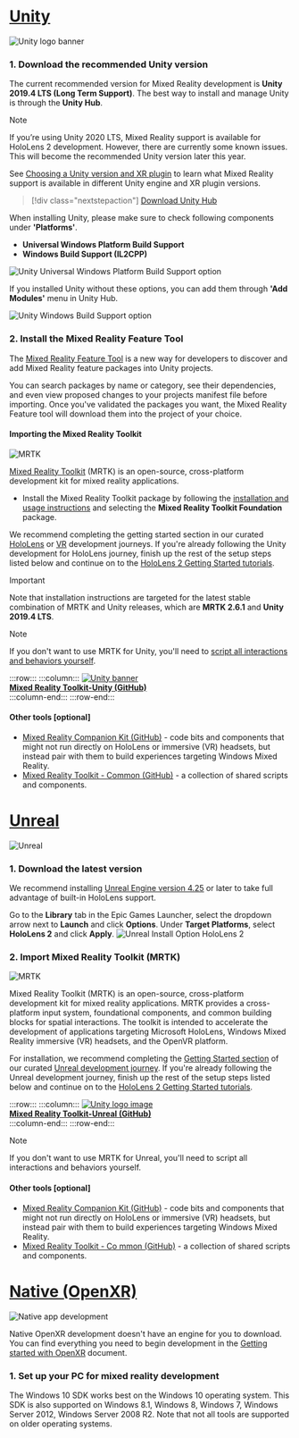 # [Unity](#tab/unity)

![Unity logo banner](../images/unity_logo_banner.png)<br>

### 1. Download the recommended Unity version 

The current recommended version for Mixed Reality development is **Unity 2019.4 LTS (Long Term Support)**. The best way to install and manage Unity is through the **Unity Hub**. 

> [!NOTE]
>  If you’re using Unity 2020 LTS, Mixed Reality support is available for HoloLens 2 development. However, there are currently some known issues. This will become the recommended Unity version later this year. 

See [Choosing a Unity version and XR plugin](../unity/choosing-unity-version.md) to learn what Mixed Reality support is available in different Unity engine and XR plugin versions.

> [!div class="nextstepaction"]
> [Download Unity Hub](https://unity3d.com/get-unity/download)

When installing Unity, please make sure to check following components under **'Platforms'**.
* **Universal Windows Platform Build Support** 
* **Windows Build Support (IL2CPP)**

![Unity Universal Windows Platform Build Support option](../../develop/images/Unity_Install_Option_UWP.png)

If you installed Unity without these options, you can add them through **'Add Modules'** menu in Unity Hub.

![Unity Windows Build Support option](../../develop/images/Unity_Install_Option_UWP2.png)

### 2. Install the Mixed Reality Feature Tool

The [Mixed Reality Feature Tool](../unity/welcome-to-mr-feature-tool.md) is a new way for developers to discover and add Mixed Reality feature packages into Unity projects. 

You can search packages by name or category, see their dependencies, and even view proposed changes to your projects manifest file before importing. Once you've validated the packages you want, the Mixed Reality Feature tool will download them into the project of your choice.

#### Importing the Mixed Reality Toolkit

![MRTK](../../design/images/MRTK_UX_Hero.png)

[Mixed Reality Toolkit](../unity/mrtk-getting-started.md) (MRTK) is an open-source, cross-platform development kit for mixed reality applications. 

* Install the Mixed Reality Toolkit package by following the [installation and usage instructions](../unity/welcome-to-mr-feature-tool.md#system-requirements) and selecting the **Mixed Reality Toolkit Foundation** package.

We recommend completing the getting started section in our curated [HoloLens](../unity/unity-development-overview.md#1-getting-started) or [VR](../unity/unity-development-wmr-overview.md#1-getting-started) development journeys. If you're already following the Unity development for HoloLens journey, finish up the rest of the setup steps listed below and continue on to the [HoloLens 2 Getting Started tutorials](../unity/tutorials/mr-learning-base-01.md).

> [!IMPORTANT]
> Note that installation instructions are targeted for the latest stable combination of MRTK and Unity releases, which are **MRTK 2.6.1** and **Unity 2019.4 LTS**.

> [!NOTE]
> If you don't want to use MRTK for Unity, you'll need to [script all interactions and behaviors yourself](../unity/configure-unity-project.md).

:::row:::
    :::column:::
        <a href="https://github.com/Microsoft/MixedRealityToolkit-Unity" target="_blank">![Unity banner](../images/MRTK-Unity-Banner.png)<br>**Mixed Reality Toolkit-Unity (GitHub)**</a><br>
    :::column-end:::
:::row-end:::

#### Other tools [optional]
* <a href="https://github.com/Microsoft/MixedRealityCompanionKit" target="_blank">Mixed Reality Companion Kit (GitHub)</a> - code bits and components that might not run directly on HoloLens or immersive (VR) headsets, but instead pair with them to build experiences targeting Windows Mixed Reality.
* <a href="https://github.com/Microsoft/MixedRealityToolkit" target="_blank">Mixed Reality Toolkit - Common (GitHub)</a> - a collection of shared scripts and components.

# [Unreal](#tab/unreal)

![Unreal](../images/unreal_logo_banner.png)

### 1. Download the latest version

We recommend installing [Unreal Engine version 4.25](https://docs.unrealengine.com//GettingStarted/Installation/index.html) or later to take full advantage of built-in HoloLens support.

Go to the **Library** tab in the Epic Games Launcher, select the dropdown arrow next to **Launch** and click **Options**. Under **Target Platforms**, select **HoloLens 2** and click **Apply**.
![Unreal Install Option HoloLens 2](../../develop/images/Unreal_Install_Option_HoloLens2.png)

### 2. Import Mixed Reality Toolkit (MRTK)
![MRTK](../../design/images/MRTK_UX_Hero.png)

Mixed Reality Toolkit (MRTK) is an open-source, cross-platform development kit for mixed reality applications. MRTK provides a cross-platform input system, foundational components, and common building blocks for spatial interactions. The toolkit is intended to accelerate the development of applications targeting Microsoft HoloLens, Windows Mixed Reality immersive (VR) headsets, and the OpenVR platform.

For installation, we recommend completing the [Getting Started section](../unreal/unreal-development-overview.md#1-getting-started) of our curated [Unreal development journey](../unreal/unreal-development-overview.md). If you're already following the Unreal development journey, finish up the rest of the setup steps listed below and continue on to the [HoloLens 2 Getting Started tutorials](../unreal/tutorials/unreal-uxt-ch1.md).

:::row:::
    :::column:::
        <a href="https://github.com/Microsoft/MixedRealityToolkit-Unreal" target="_blank">![Unity logo image](../images/MRTK-Unreal-Banner.png)<br>**Mixed Reality Toolkit-Unreal (GitHub)**</a><br>
    :::column-end:::
:::row-end:::

> [!NOTE]
> If you don't want to use MRTK for Unreal, you'll need to script all interactions and behaviors yourself.

#### Other tools [optional]
* <a href="https://github.com/Microsoft/MixedRealityCompanionKit" target="_blank">Mixed Reality Companion Kit (GitHub)</a> - code bits and components that might not run directly on HoloLens or immersive (VR) headsets, but instead pair with them to build experiences targeting Windows Mixed Reality.
* <a href="https://github.com/Microsoft/MixedRealityToolkit" target="_blank">Mixed Reality Toolkit - Co mmon (GitHub)</a> - a collection of shared scripts and components.

# [Native (OpenXR)](#tab/native)

![Native app development](../images/native_logo_banner.png)

Native OpenXR development doesn't have an engine for you to download. You can find everything you need to begin development in the [Getting started with OpenXR](../native/openxr-getting-started.md) document.

### 1. Set up your PC for mixed reality development

The Windows 10 SDK works best on the Windows 10 operating system. This SDK is also supported on Windows 8.1, Windows 8, Windows 7, Windows Server 2012, Windows Server 2008 R2. Note that not all tools are supported on older operating systems.